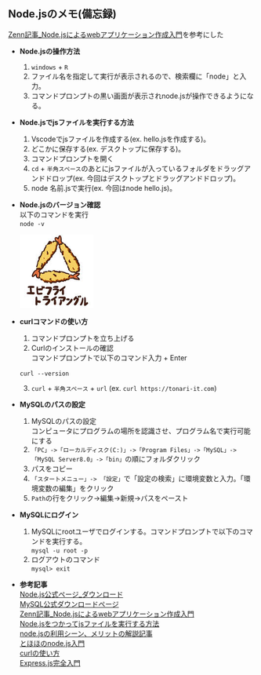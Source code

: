 ## Node.jsのメモ(備忘録)
[Zenn記事_Node.jsによるwebアプリケーション作成入門](https://zenn.dev/wkb/books/node-tutorial)を参考にした

- **Node.jsの操作方法**  
  1. `windows` + `R`  
  2. ファイル名を指定して実行が表示されるので、検索欄に「node」と入力。   
  3. コマンドプロンプトの黒い画面が表示されnode.jsが操作できるようになる。

- **Node.jsでjsファイルを実行する方法**   
  1. Vscodeでjsファイルを作成する(ex. hello.jsを作成する)。   
  2. どこかに保存する(ex. デスクトップに保存する)。   
  3. コマンドプロンプトを開く   
  4. `cd` + `半角スペース`のあとにjsファイルが入っているフォルダをドラッグアンドドロップ(ex. 今回はデスクトップとドラッグアンドドロップ)。   
  5. node 名前.jsで実行(ex. 今回はnode hello.js)。

- **Node.jsのバージョン確認**  
  以下のコマンドを実行  
  `node -v`  

  ![エビフライトライアングル](https://github.com/camen89/Energy-Ikeda/blob/main/150.150.jpg?raw=true)
  
- **curlコマンドの使い方**   
  1. コマンドプロンプトを立ち上げる   
  2. Curlのインストールの確認   
    コマンドプロンプトで以下のコマンド入力 + Enter
    ```
    curl --version
    ```
  3. `curl` + `半角スペース` + `url` (ex. `curl https://tonari-it.com`)  
- **MySQLのパスの設定**
  1. MySQLのパスの設定  
     コンピュータにプログラムの場所を認識させ、プログラム名で実行可能にする  
  2. `「PC」->「ローカルディスク(C:)」->「Program Files」->「MySQL」->「MySQL Server8.0」->「bin」`の順にフォルダクリック  
  3. パスをコピー  
  4. `「スタートメニュー」-> 「設定」`で「設定の検索」に環境変数と入力。「環境変数の編集」をクリック  
  5. `Path`の行をクリック→編集→新規→パスをペースト
     
- **MySQLにログイン**
  1. MySQLにrootユーザでログインする。コマンドプロンプトで以下のコマンドを実行する。  
     `mysql -u root -p`
  2. ログアウトのコマンド  
     `mysql> exit`
     
- **参考記事**   
   [Node.js公式ページ_ダウンロード](https://nodejs.org/en/download/)   
   [MySQL公式ダウンロードページ](https://dev.mysql.com/downloads/file/?id=523568)   
   [Zenn記事_Node.jsによるwebアプリケーション作成入門](https://zenn.dev/wkb/books/node-tutorial)   
   [Node.jsをつかってjsファイルを実行する方法](https://q-az.net/node-js-pursue/)   
   [node.jsの利用シーン、メリットの解説記事](https://www.kagoya.jp/howto/it-glossary/develop/nodejs/)   
   [とほほのnode.js入門](https://www.tohoho-web.com/ex/nodejs.html)   
   [curlの使い方](https://tonari-it.com/windows-curl/)   
   [Express.js完全入門](https://qiita.com/ryome/items/16659012ed8aa0aa1fac)   
   
  



  



